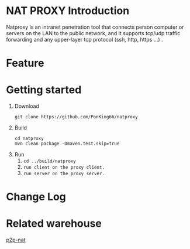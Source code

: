 # NAT PROXY Introduction

Natproxy is an intranet penetration tool that connects person computer or servers on the LAN to the public network,
and it supports tcp/udp traffic forwarding and any upper-layer tcp protocol (ssh, http, https ...) .

# Feature

# Getting started

1. Download
   ```shell
   git clone https://github.com/PonKing66/natproxy
    ```
2. Build
   ```shell
   cd natproxy
   mvn clean package -Dmaven.test.skip=true
    ```
3. Run
    1. `cd ../build/natproxy`
    2. `run client on the proxy client.`
    3. `run server on the proxy server.`

# Change Log

# Related warehouse

[p2p-nat](https://gitee.com/TANGMONK-MEAT/p2p-nat)
